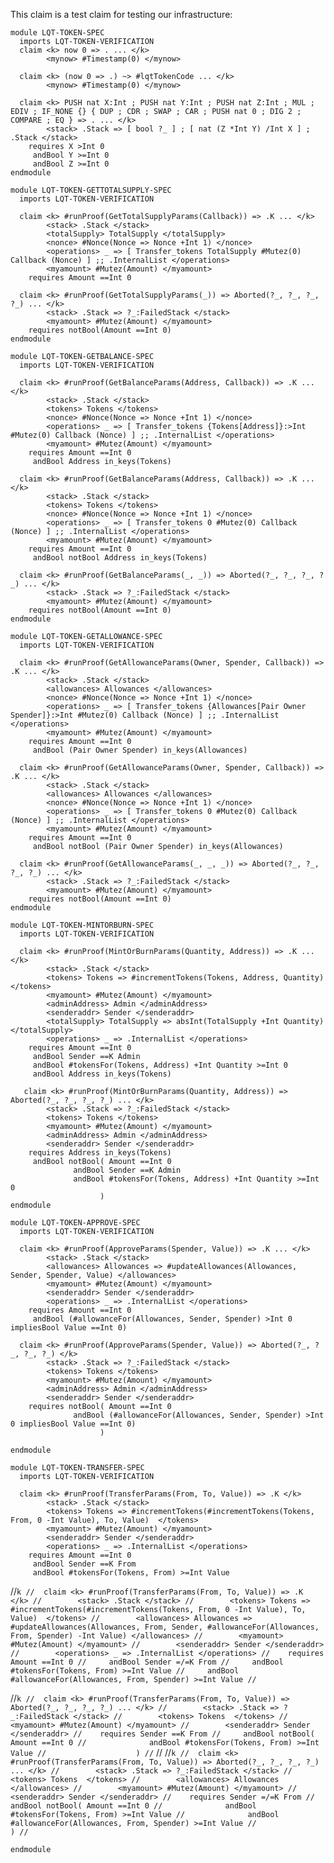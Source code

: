 This claim is a test claim for testing our infrastructure:

```k
module LQT-TOKEN-SPEC
  imports LQT-TOKEN-VERIFICATION
  claim <k> now 0 => . ... </k>
        <mynow> #Timestamp(0) </mynow>

  claim <k> (now 0 => .) ~> #lqtTokenCode ... </k>
        <mynow> #Timestamp(0) </mynow>

  claim <k> PUSH nat X:Int ; PUSH nat Y:Int ; PUSH nat Z:Int ; MUL ; EDIV ; IF_NONE {} { DUP ; CDR ; SWAP ; CAR ; PUSH nat 0 ; DIG 2 ; COMPARE ; EQ } => . ... </k>
        <stack> .Stack => [ bool ?_ ] ; [ nat (Z *Int Y) /Int X ] ; .Stack </stack>
    requires X >Int 0
     andBool Y >=Int 0
     andBool Z >=Int 0
endmodule
```

```k
module LQT-TOKEN-GETTOTALSUPPLY-SPEC
  imports LQT-TOKEN-VERIFICATION

  claim <k> #runProof(GetTotalSupplyParams(Callback)) => .K ... </k>
        <stack> .Stack </stack>
        <totalSupply> TotalSupply </totalSupply>
        <nonce> #Nonce(Nonce => Nonce +Int 1) </nonce>
        <operations> _ => [ Transfer_tokens TotalSupply #Mutez(0) Callback (Nonce) ] ;; .InternalList </operations>
        <myamount> #Mutez(Amount) </myamount>
    requires Amount ==Int 0

  claim <k> #runProof(GetTotalSupplyParams(_)) => Aborted(?_, ?_, ?_, ?_) ... </k>
        <stack> .Stack => ?_:FailedStack </stack>
        <myamount> #Mutez(Amount) </myamount>
    requires notBool(Amount ==Int 0)
endmodule
```

```k
module LQT-TOKEN-GETBALANCE-SPEC
  imports LQT-TOKEN-VERIFICATION

  claim <k> #runProof(GetBalanceParams(Address, Callback)) => .K ... </k>
        <stack> .Stack </stack>
        <tokens> Tokens </tokens>
        <nonce> #Nonce(Nonce => Nonce +Int 1) </nonce>
        <operations> _ => [ Transfer_tokens {Tokens[Address]}:>Int #Mutez(0) Callback (Nonce) ] ;; .InternalList </operations>
        <myamount> #Mutez(Amount) </myamount>
    requires Amount ==Int 0
     andBool Address in_keys(Tokens)

  claim <k> #runProof(GetBalanceParams(Address, Callback)) => .K ... </k>
        <stack> .Stack </stack>
        <tokens> Tokens </tokens>
        <nonce> #Nonce(Nonce => Nonce +Int 1) </nonce>
        <operations> _ => [ Transfer_tokens 0 #Mutez(0) Callback (Nonce) ] ;; .InternalList </operations>
        <myamount> #Mutez(Amount) </myamount>
    requires Amount ==Int 0
     andBool notBool Address in_keys(Tokens)

  claim <k> #runProof(GetBalanceParams(_, _)) => Aborted(?_, ?_, ?_, ?_) ... </k>
        <stack> .Stack => ?_:FailedStack </stack>
        <myamount> #Mutez(Amount) </myamount>
    requires notBool(Amount ==Int 0)
endmodule
```

```k
module LQT-TOKEN-GETALLOWANCE-SPEC
  imports LQT-TOKEN-VERIFICATION

  claim <k> #runProof(GetAllowanceParams(Owner, Spender, Callback)) => .K ... </k>
        <stack> .Stack </stack>
        <allowances> Allowances </allowances>
        <nonce> #Nonce(Nonce => Nonce +Int 1) </nonce>
        <operations> _ => [ Transfer_tokens {Allowances[Pair Owner Spender]}:>Int #Mutez(0) Callback (Nonce) ] ;; .InternalList </operations>
        <myamount> #Mutez(Amount) </myamount>
    requires Amount ==Int 0
     andBool (Pair Owner Spender) in_keys(Allowances)

  claim <k> #runProof(GetAllowanceParams(Owner, Spender, Callback)) => .K ... </k>
        <stack> .Stack </stack>
        <allowances> Allowances </allowances>
        <nonce> #Nonce(Nonce => Nonce +Int 1) </nonce>
        <operations> _ => [ Transfer_tokens 0 #Mutez(0) Callback (Nonce) ] ;; .InternalList </operations>
        <myamount> #Mutez(Amount) </myamount>
    requires Amount ==Int 0
     andBool notBool (Pair Owner Spender) in_keys(Allowances)

  claim <k> #runProof(GetAllowanceParams(_, _, _)) => Aborted(?_, ?_, ?_, ?_) ... </k>
        <stack> .Stack => ?_:FailedStack </stack>
        <myamount> #Mutez(Amount) </myamount>
    requires notBool(Amount ==Int 0)
endmodule
```

```k
module LQT-TOKEN-MINTORBURN-SPEC
  imports LQT-TOKEN-VERIFICATION

  claim <k> #runProof(MintOrBurnParams(Quantity, Address)) => .K ... </k>
        <stack> .Stack </stack>
        <tokens> Tokens => #incrementTokens(Tokens, Address, Quantity) </tokens>
        <myamount> #Mutez(Amount) </myamount>
        <adminAddress> Admin </adminAddress>
        <senderaddr> Sender </senderaddr>
        <totalSupply> TotalSupply => absInt(TotalSupply +Int Quantity) </totalSupply>
        <operations> _ => .InternalList </operations>
    requires Amount ==Int 0
     andBool Sender ==K Admin
     andBool #tokensFor(Tokens, Address) +Int Quantity >=Int 0
     andBool Address in_keys(Tokens)

   claim <k> #runProof(MintOrBurnParams(Quantity, Address)) => Aborted(?_, ?_, ?_, ?_) ... </k>
        <stack> .Stack => ?_:FailedStack </stack>
        <tokens> Tokens </tokens>
        <myamount> #Mutez(Amount) </myamount>
        <adminAddress> Admin </adminAddress>
        <senderaddr> Sender </senderaddr>
    requires Address in_keys(Tokens)
     andBool notBool( Amount ==Int 0
              andBool Sender ==K Admin
              andBool #tokensFor(Tokens, Address) +Int Quantity >=Int 0
                    )
endmodule
```

```k
module LQT-TOKEN-APPROVE-SPEC
  imports LQT-TOKEN-VERIFICATION
```

```k
  claim <k> #runProof(ApproveParams(Spender, Value)) => .K ... </k>
        <stack> .Stack </stack>
        <allowances> Allowances => #updateAllowances(Allowances, Sender, Spender, Value) </allowances>
        <myamount> #Mutez(Amount) </myamount>
        <senderaddr> Sender </senderaddr>
        <operations> _ => .InternalList </operations>
    requires Amount ==Int 0
     andBool (#allowanceFor(Allowances, Sender, Spender) >Int 0 impliesBool Value ==Int 0)
```

```k
  claim <k> #runProof(ApproveParams(Spender, Value)) => Aborted(?_, ?_, ?_, ?_) </k>
        <stack> .Stack => ?_:FailedStack </stack>
        <tokens> Tokens </tokens>
        <myamount> #Mutez(Amount) </myamount>
        <adminAddress> Admin </adminAddress>
        <senderaddr> Sender </senderaddr>
    requires notBool( Amount ==Int 0
              andBool (#allowanceFor(Allowances, Sender, Spender) >Int 0 impliesBool Value ==Int 0)
                    )
```

```k
endmodule
```


```k
module LQT-TOKEN-TRANSFER-SPEC
  imports LQT-TOKEN-VERIFICATION
```

```k
  claim <k> #runProof(TransferParams(From, To, Value)) => .K </k>
        <stack> .Stack </stack>
        <tokens> Tokens => #incrementTokens(#incrementTokens(Tokens, From, 0 -Int Value), To, Value)  </tokens>
        <myamount> #Mutez(Amount) </myamount>
        <senderaddr> Sender </senderaddr>
        <operations> _ => .InternalList </operations>
    requires Amount ==Int 0
     andBool Sender ==K From
     andBool #tokensFor(Tokens, From) >=Int Value
```

//```k
//  claim <k> #runProof(TransferParams(From, To, Value)) => .K </k>
//        <stack> .Stack </stack>
//        <tokens> Tokens => #incrementTokens(#incrementTokens(Tokens, From, 0 -Int Value), To, Value)  </tokens>
//        <allowances> Allowances => #updateAllowances(Allowances, From, Sender, #allowanceFor(Allowances, From, Spender) -Int Value) </allowances>
//        <myamount> #Mutez(Amount) </myamount>
//        <senderaddr> Sender </senderaddr>
//        <operations> _ => .InternalList </operations>
//    requires Amount ==Int 0
//     andBool Sender =/=K From
//     andBool #tokensFor(Tokens, From) >=Int Value
//     andBool #allowanceFor(Allowances, From, Spender) >=Int Value
//```

//```k
//  claim <k> #runProof(TransferParams(From, To, Value)) => Aborted(?_, ?_, ?_, ?_) ... </k>
//        <stack> .Stack => ?_:FailedStack </stack>
//        <tokens> Tokens  </tokens>
//        <myamount> #Mutez(Amount) </myamount>
//        <senderaddr> Sender </senderaddr>
//    requires Sender ==K From
//     andBool notBool( Amount ==Int 0
//              andBool #tokensFor(Tokens, From) >=Int Value
//                    )
//```
//
//```k
//  claim <k> #runProof(TransferParams(From, To, Value)) => Aborted(?_, ?_, ?_, ?_) ... </k>
//        <stack> .Stack => ?_:FailedStack </stack>
//        <tokens> Tokens  </tokens>
//        <allowances> Allowances </allowances>
//        <myamount> #Mutez(Amount) </myamount>
//        <senderaddr> Sender </senderaddr>
//    requires Sender =/=K From
//     andBool notBool( Amount ==Int 0
//              andBool #tokensFor(Tokens, From) >=Int Value
//              andBool #allowanceFor(Allowances, From, Spender) >=Int Value
//                    )
//```

```k
endmodule
```

